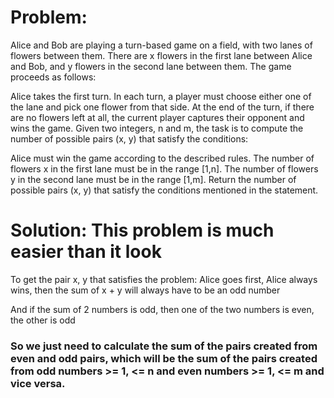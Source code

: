 # Problem:

Alice and Bob are playing a turn-based game on a field, with two lanes of flowers between them. There are x flowers in the first lane between Alice and Bob, and y flowers in the second lane between them.
The game proceeds as follows:

Alice takes the first turn.
In each turn, a player must choose either one of the lane and pick one flower from that side.
At the end of the turn, if there are no flowers left at all, the current player captures their opponent and wins the game.
Given two integers, n and m, the task is to compute the number of possible pairs (x, y) that satisfy the conditions:

Alice must win the game according to the described rules.
The number of flowers x in the first lane must be in the range [1,n].
The number of flowers y in the second lane must be in the range [1,m].
Return the number of possible pairs (x, y) that satisfy the conditions mentioned in the statement.

# Solution: This problem is much easier than it look

To get the pair x, y that satisfies the problem: Alice goes first, Alice always wins, then the sum of x + y will always have to be an odd number

And if the sum of 2 numbers is odd, then one of the two numbers is even, the other is odd

### So we just need to calculate the sum of the pairs created from even and odd pairs, which will be the sum of the pairs created from odd numbers >= 1, <= n and even numbers >= 1, <= m and vice versa.

